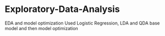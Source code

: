 # Exploratory-Data-Analysis
EDA and model optimization
Used Logistic Regression, LDA and QDA base model and then model optimization

